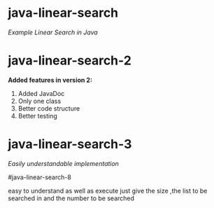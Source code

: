 # java-linear-search
*Example Linear Search in Java*

# java-linear-search-2
**Added features in version 2:**
<ol>
<li>Added JavaDoc</li>
<li>Only one class</li>
<li>Better code structure</li>
<li>Better testing</li>
</ol>

# java-linear-search-3
<i>Easily understandable implementation</i>

#java-linear-search-8
<p>easy to understand as well as execute just give the size ,the list to be searched in and the number to be searched</p>